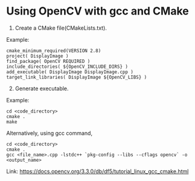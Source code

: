 # Using OpenCV with gcc and CMake
1. Create a CMake file(CMakeLists.txt).

Example:
```
cmake_minimum_required(VERSION 2.8)
project( DisplayImage )
find_package( OpenCV REQUIRED )
include_directories( ${OpenCV_INCLUDE_DIRS} )
add_executable( DisplayImage DisplayImage.cpp )
target_link_libraries( DisplayImage ${OpenCV_LIBS} )
```

2. Generate executable.

Example:
```
cd <code_directory>
cmake .
make
```
Alternatively, using gcc command,
```
cd <code_directory>
cmake .
gcc <file_name>.cpp -lstdc++ `pkg-config --libs --cflags opencv` -o <output_name>
```

Link: https://docs.opencv.org/3.3.0/db/df5/tutorial_linux_gcc_cmake.html
